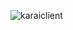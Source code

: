 ![karaiclient](https://user-images.githubusercontent.com/34389545/95399749-78ecc480-08ce-11eb-885e-eae789dc2ecd.png)
